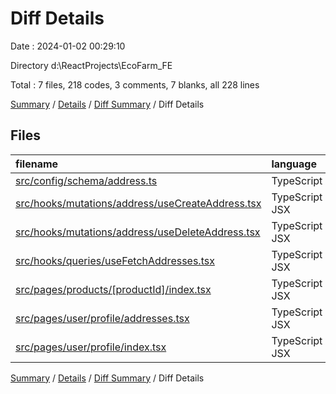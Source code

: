 # Diff Details

Date : 2024-01-02 00:29:10

Directory d:\\ReactProjects\\EcoFarm_FE

Total : 7 files,  218 codes, 3 comments, 7 blanks, all 228 lines

[Summary](results.md) / [Details](details.md) / [Diff Summary](diff.md) / Diff Details

## Files
| filename | language | code | comment | blank | total |
| :--- | :--- | ---: | ---: | ---: | ---: |
| [src/config/schema/address.ts](/src/config/schema/address.ts) | TypeScript | 1 | 0 | 1 | 2 |
| [src/hooks/mutations/address/useCreateAddress.tsx](/src/hooks/mutations/address/useCreateAddress.tsx) | TypeScript JSX | 1 | 0 | 0 | 1 |
| [src/hooks/mutations/address/useDeleteAddress.tsx](/src/hooks/mutations/address/useDeleteAddress.tsx) | TypeScript JSX | 30 | 1 | 1 | 32 |
| [src/hooks/queries/useFetchAddresses.tsx](/src/hooks/queries/useFetchAddresses.tsx) | TypeScript JSX | 1 | 0 | 0 | 1 |
| [src/pages/products/[productId]/index.tsx](/src/pages/products/%5BproductId%5D/index.tsx) | TypeScript JSX | 0 | 1 | 0 | 1 |
| [src/pages/user/profile/addresses.tsx](/src/pages/user/profile/addresses.tsx) | TypeScript JSX | 177 | 1 | 5 | 183 |
| [src/pages/user/profile/index.tsx](/src/pages/user/profile/index.tsx) | TypeScript JSX | 8 | 0 | 0 | 8 |

[Summary](results.md) / [Details](details.md) / [Diff Summary](diff.md) / Diff Details